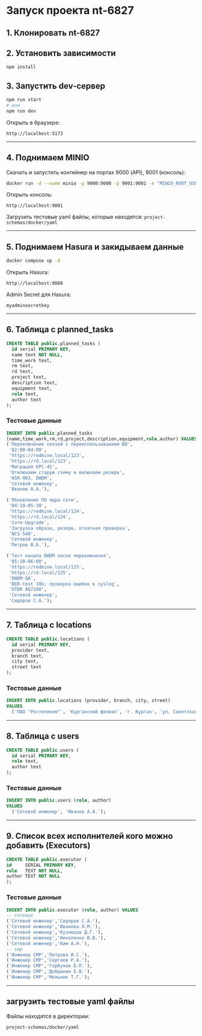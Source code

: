 # Запуск проекта nt-6827

## 1. Клонировать nt-6827

## 2. Установить зависимости

```bash
npm install
```

## 3. Запустить dev‑сервер

```bash
npm run start
# или
npm run dev
```

Открыть в браузере:

```
http://localhost:5173
```

---

## 4. Поднимаем MINIO

Скачать и запустить контейнер на портах 9000 (API), 9001 (консоль):

```bash
docker run -d --name minio -p 9000:9000 -p 9001:9001 -e "MINIO_ROOT_USER=admin" -e "MINIO_ROOT_PASSWORD=secretpassword" quay.io/minio/minio server /data --console-address ":9001"
```

Открыть консоль:

```
http://localhost:9001
```

Загрузить тестовые yaml файлы, которые находятся: `project-schemas/docker/yaml`

---

## 5. Поднимаем Hasura и закидываем данные

```bash
docker compose up -d
```

Открыть Hasura:

```
http://localhost:8080
```

Admin Secret для Hasura:

```
myadminsecretkey
```

---

## 6. Таблица с planned_tasks

```sql
CREATE TABLE public.planned_tasks (
  id serial PRIMARY KEY,
  name text NOT NULL,
  time_work text,
  rm text,
  rd text,
  project text,
  description text,
  equipment text,
  role text,
  author text
);
```

### Тестовые данные

```sql
INSERT INTO public.planned_tasks
(name,time_work,rm,rd,project,description,equipment,role,author) VALUES
('Переключение связей с переиспользованием ВО',
 '02:00-04:00',
 'https://redmine.local/123',
 'https://rd.local/123',
 'Миграция КРС-45',
 'Отключаем старую схему и включаем резерв',
 'ASR-903, DWDM',
 'Сетевой инженер',
 'Иванов А.А.'),

('Обновление ПО ядра сети',
 '04:10-05:30',
 'https://redmine.local/124',
 'https://rd.local/124',
 'Core-Upgrade',
 'Загрузка образа, резерв, откатная проверка',
 'NCS-540',
 'Сетевой инженер',
 'Петров В.Б.'),

('Тест канала DWDM после переключения',
 '05:30-06:00',
 'https://redmine.local/125',
 'https://rd.local/125',
 'DWDM-QA',
 'BER-test 10G; проверка ошибок в syslog',
 'OTDR AQ7280',
 'Сетевой инженер',
 'Сидоров С.А.');
```

---

## 7. Таблица с locations

```sql
CREATE TABLE public.locations (
  id serial PRIMARY KEY,
  provider text,
  branch text,
  city text,
  street text
);
```

### Тестовые данные

```sql
INSERT INTO public.locations (provider, branch, city, street)
VALUES
  ('ПАО "Ростелеком"', 'Курганский филиал', 'г. Курган', 'ул. Советская, 45');
```

---

## 8. Таблица с users

```sql
CREATE TABLE public.users (
  id serial PRIMARY KEY,
  role text,
  author text
);
```

### Тестовые данные

```sql
INSERT INTO public.users (role, author)
VALUES
  ('Сетевой инженер', 'Иванов А.А.');
```

---

## 9. Список всех исполнителей кого можно добавить (Executors)

```sql
CREATE TABLE public.executor (
id     SERIAL PRIMARY KEY,
role   TEXT NOT NULL,
author TEXT NOT NULL
);
```

### Тестовые данные

```sql
INSERT INTO public.executor (role, author) VALUES
-- сетевые
('Сетевой инженер','Сидоров С.А.'),
('Сетевой инженер','Иванова Л.М.'),
('Сетевой инженер','Кузнецов Д.Г.'),
('Сетевой инженер','Николенко В.В.'),
('Сетевой инженер','Ким А.Н.'),
-- смр
('Инженер СМР','Петрова И.С.'),
('Инженер СМР','Сергеев Р.А.'),
('Инженер СМР','Горбунов Б.П.'),
('Инженер СМР','Добрынин Е.В.'),
('Инженер СМР','Мельник Т.Г.');
```

---

## загрузить тестовые yaml файлы

Файлы находятся в директории:

```
project-schemas/docker/yaml
```
